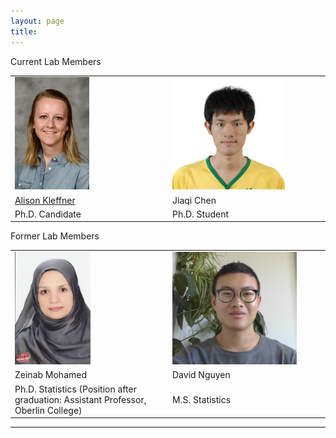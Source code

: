 ```yaml
---
layout: page
title: 
---
```

Current Lab Members
<table cellspacing="0" cellpadding="0">
<tr>
   <td width="25%">  <a href="https://alison-kleffner.netlify.app"><img src="/img/Alison Kleffner.jpeg" alt="Alison Kleffner, Ph.D. Candidate" height="180"></a> </td>
   <td width="25%"> <a href=""><img src="/img/Jiaqi Chen.jpg" alt="Jiaqi Chen, Ph.D. Candidate" height="180"></a> </td>
</tr>
<tr>
   <td> <a href="https://alison-kleffner.netlify.app">Alison Kleffner</a>  </td> 
   <td> Jiaqi Chen </td>
</tr>
<tr>
   <td> Ph.D. Candidate </td>   
   <td> Ph.D. Student </td>
</tr>
 </table>

Former Lab Members
<table cellspacing="0" cellpadding="0">
<tr>
   <td width="25%"> <a href=""><img src="/img/Zeinab Mohamed.jpg" alt="Zeinab Mohamed, Ph.D. Candidate" height="180"></a> </td>   
   <td width="25%"> <a href=""><img src="/img/David Nguyen.jpg" alt="David Nguyen, Ph.D. Candidate" height="180"></a></td>
</tr>
<tr>
   <td> Zeinab Mohamed </td>   
   <td> David Nguyen</td>
</tr>
<tr>
   <td> Ph.D. Statistics (Position after graduation: Assistant Professor, Oberlin College) </td>
   <td> M.S. Statistics </td>
</tr>
 </table>

----------
